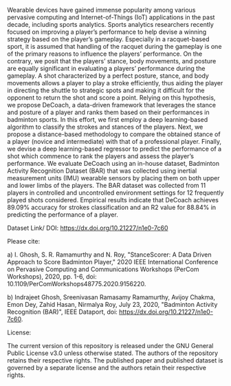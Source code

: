 Wearable devices have gained immense popularity among various pervasive computing and Internet-of-Things (IoT) applications in the past decade, including sports analytics. Sports analytics researchers recently focused on improving a player’s performance to help devise a winning strategy based on the player’s gameplay. Especially in a racquet-based sport, it is assumed that handling of the racquet during the gameplay is one of the primary reasons to influence the players’ performance. On the contrary, we posit that the players’ stance, body movements, and posture are equally significant in evaluating a players’ performance during the gameplay. A shot characterized by a perfect posture, stance, and body movements allows a player to play a stroke efficiently, thus aiding the player in directing the shuttle to strategic spots and making it difficult for the opponent to return the shot and score a point. Relying on this hypothesis, we propose DeCoach, a data-driven framework that leverages the stance and posture of a player and ranks them based on their performances in badminton sports. In this effort, we first employ a deep learning-based algorithm to classify the strokes and stances of the players. Next, we propose a distance-based methodology to compare the obtained stance of a player (novice and intermediate) with that of a professional player. Finally, we devise a deep learning-based regressor to predict the performance of a shot which commence to rank the players and assess the player’s performance. We evaluate DeCoach using an in-house dataset, Badminton Activity Recognition Dataset (BAR) that was collected using inertial measurement units (IMU) wearable sensors by placing them on both upper and lower limbs of the players. The BAR dataset was collected from 11 players in controlled and uncontrolled environment settings for 12 frequently played shots considered. Empirical results indicate that DeCoach achieves 89.09% accuracy for strokes classification and an R2 value for 88.84% in predicting the performance of a player.


Dataset Link/ DOI: https://dx.doi.org/10.21227/n1e0-7c60


Please cite:

a) I. Ghosh, S. R. Ramamurthy and N. Roy, "StanceScorer: A Data Driven Approach to Score Badminton Player," 2020 IEEE International Conference on Pervasive Computing and Communications Workshops (PerCom Workshops), 2020, pp. 1-6, doi: 10.1109/PerComWorkshops48775.2020.9156220.

b) Indrajeet Ghosh, Sreenivasan Ramasamy Ramamurthy, Avijoy Chakma, Emon Dey, Zahid Hasan, Nirmalya Roy, July 23, 2020, "Badminton Activity Recognition (BAR)", IEEE Dataport, doi: https://dx.doi.org/10.21227/n1e0-7c60.

License:

The current version of this repository is released under the GNU General Public License v3.0 unless otherwise stated. The authors of the repository retains their respective rights. The published paper and published dataset is governed by a separate license and the authors retain their respective rights.
